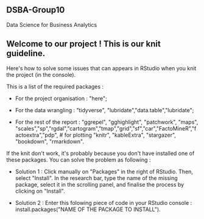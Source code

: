 ## DSBA-Group10 
Data Science for Business Analytics 

## Welcome to our project ! This is our knit guideline. 

Here's how to solve some issues that can appears in RStudio when you knit the project (in the console). 


This is a list of the required packages : 

* For the project organisation : "here";

* For the data wrangling : "tidyverse", "lubridate","data.table","lubridate";

* For the rest of the report : "ggrepel", "gghighlight", "patchwork", "maps", "scales","sp","rgdal","cartogram","tmap","grid","sf","car","FactoMineR","factoextra","pdp", # for plotting
  "knitr", "kableExtra", "stargazer", "bookdown", "rmarkdown". 
  

If the knit don't work, it's probably because you don't have installed one of these packages. You can solve the problem as following :

* Solution 1 : Click manually on "Packages" in the right of RStudio. Then, select "Install". In the research bar, type the name of the missing package, select it in the scrolling panel, and finalise the process by clicking on "Install". 

* Solution 2 : Enter this folowing piece of code in your RStudio console : install.packages("NAME OF THE PACKAGE TO INSTALL"). 
